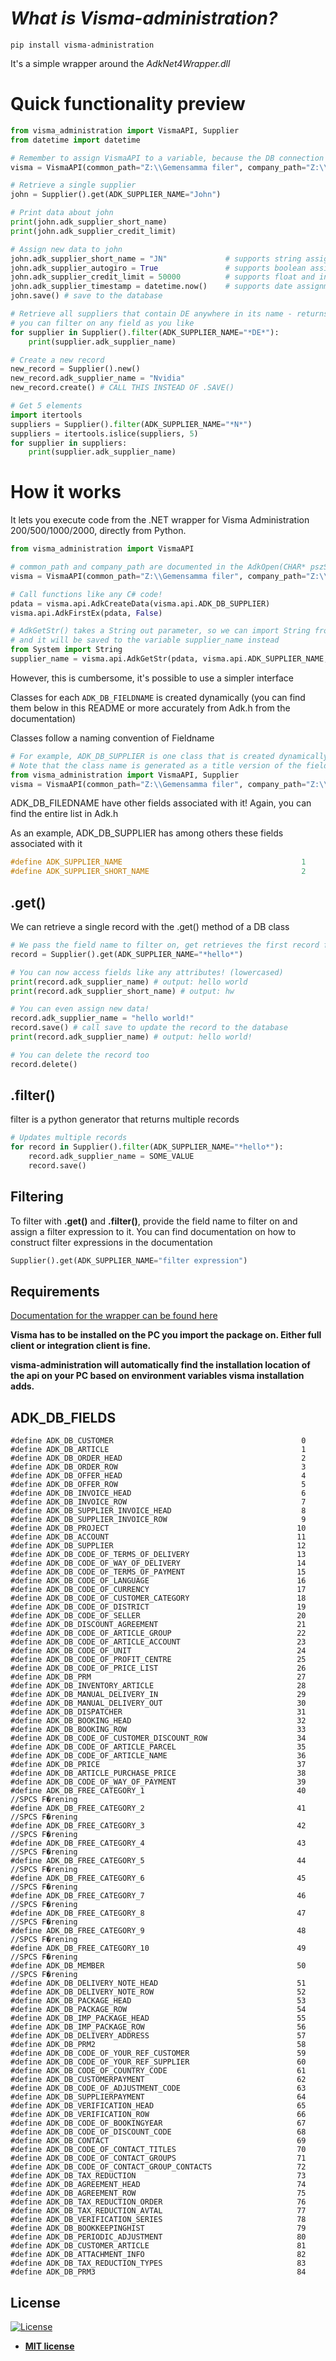 
# *What is Visma-administration?*
```
pip install visma-administration
```

It's a simple wrapper around the *AdkNet4Wrapper.dll*

# Quick functionality preview

```py
from visma_administration import VismaAPI, Supplier
from datetime import datetime

# Remember to assign VismaAPI to a variable, because the DB connection gets closed when the instance gets destroyed
visma = VismaAPI(common_path="Z:\\Gemensamma filer", company_path="Z:\\Företag\\FTG9")

# Retrieve a single supplier
john = Supplier().get(ADK_SUPPLIER_NAME="John")

# Print data about john
print(john.adk_supplier_short_name)
print(john.adk_supplier_credit_limit)

# Assign new data to john
john.adk_supplier_short_name = "JN"             # supports string assignments
john.adk_supplier_autogiro = True               # supports boolean assignments
john.adk_supplier_credit_limit = 50000          # supports float and int assignments
john.adk_supplier_timestamp = datetime.now()    # supports date assignments
john.save() # save to the database

# Retrieve all suppliers that contain DE anywhere in its name - returns a generator so its memory safe
# you can filter on any field as you like
for supplier in Supplier().filter(ADK_SUPPLIER_NAME="*DE*"):
    print(supplier.adk_supplier_name)

# Create a new record
new_record = Supplier().new()
new_record.adk_supplier_name = "Nvidia"
new_record.create() # CALL THIS INSTEAD OF .SAVE()

# Get 5 elements
import itertools
suppliers = Supplier().filter(ADK_SUPPLIER_NAME="*N*")
suppliers = itertools.islice(suppliers, 5)
for supplier in suppliers:
	print(supplier.adk_supplier_name)

```

# How it works

It lets you execute code from the .NET wrapper for Visma Administration 200/500/1000/2000, directly from Python.

```py
from visma_administration import VismaAPI

# common_path and company_path are documented in the AdkOpen(CHAR* pszSystemPath, CHAR* pszFtgPath) function
visma = VismaAPI(common_path="Z:\\Gemensamma filer", company_path="Z:\\Företag\\FTG9")

# Call functions like any C# code!
pdata = visma.api.AdkCreateData(visma.api.ADK_DB_SUPPLIER)
visma.api.AdkFirstEx(pdata, False)

# AdkGetStr() takes a String out parameter, so we can import String from the System library,
# and it will be saved to the variable supplier_name instead
from System import String
supplier_name = visma.api.AdkGetStr(pdata, visma.api.ADK_SUPPLIER_NAME, String(""))

```

However, this is cumbersome, it's possible to use a simpler interface

Classes for each `ADK_DB_FIELDNAME` is created dynamically (you can find them below in this README or more accurately from Adk.h from the documentation)

Classes follow a naming convention of Fieldname
```py
# For example, ADK_DB_SUPPLIER is one class that is created dynamically and ready to be imported
# Note that the class name is generated as a title version of the field name
from visma_administration import VismaAPI, Supplier
visma = VismaAPI(common_path="Z:\\Gemensamma filer", company_path="Z:\\Företag\\FTG9")
```

ADK_DB_FILEDNAME have other fields associated with it! Again, you can find the entire list in Adk.h

As an example, ADK_DB_SUPPLIER has among others these fields associated with it
```c
#define ADK_SUPPLIER_NAME                                        1              //eChar 
#define ADK_SUPPLIER_SHORT_NAME                                  2              //eChar 
```
## .get()
We can retrieve a single record with the .get() method of a DB class
```py
# We pass the field name to filter on, get retrieves the first record found or raises an exception if not able to get a record
record = Supplier().get(ADK_SUPPLIER_NAME="*hello*")

# You can now access fields like any attributes! (lowercased)
print(record.adk_supplier_name) # output: hello world
print(record.adk_supplier_short_name) # output: hw

# You can even assign new data!
record.adk_supplier_name = "hello world!"
record.save() # call save to update the record to the database
print(record.adk_supplier_name) # output: hello world!

# You can delete the record too
record.delete()
```

## .filter()
filter is a python generator that returns multiple records

```py
# Updates multiple records
for record in Supplier().filter(ADK_SUPPLIER_NAME="*hello*"):
    record.adk_supplier_name = SOME_VALUE
    record.save()
```

## Filtering

To filter with **.get()** and **.filter()**, provide the field name to filter on and assign a filter expression to it.
You can find documentation on how to construct filter expressions in the documentation
```py
Supplier().get(ADK_SUPPLIER_NAME="filter expression")
```

## Requirements

[Documentation for the wrapper can be found here](https://vismaspcs.se/support/utvecklarpaket-eget-bruk)

**Visma has to be installed on the PC you import the package on. Either full client or integration client is fine.**

**visma-administration will automatically find the installation location of the api on your PC based on environment variables visma installation adds.**

## ADK_DB_FIELDS
```
#define ADK_DB_CUSTOMER                                          0
#define ADK_DB_ARTICLE                                           1
#define ADK_DB_ORDER_HEAD                                        2
#define ADK_DB_ORDER_ROW                                         3
#define ADK_DB_OFFER_HEAD                                        4
#define ADK_DB_OFFER_ROW                                         5
#define ADK_DB_INVOICE_HEAD                                      6
#define ADK_DB_INVOICE_ROW                                       7
#define ADK_DB_SUPPLIER_INVOICE_HEAD                             8
#define ADK_DB_SUPPLIER_INVOICE_ROW                              9
#define ADK_DB_PROJECT                                          10
#define ADK_DB_ACCOUNT                                          11
#define ADK_DB_SUPPLIER                                         12
#define ADK_DB_CODE_OF_TERMS_OF_DELIVERY                        13
#define ADK_DB_CODE_OF_WAY_OF_DELIVERY                          14
#define ADK_DB_CODE_OF_TERMS_OF_PAYMENT                         15
#define ADK_DB_CODE_OF_LANGUAGE                                 16
#define ADK_DB_CODE_OF_CURRENCY                                 17
#define ADK_DB_CODE_OF_CUSTOMER_CATEGORY                        18
#define ADK_DB_CODE_OF_DISTRICT                                 19
#define ADK_DB_CODE_OF_SELLER                                   20
#define ADK_DB_DISCOUNT_AGREEMENT                               21
#define ADK_DB_CODE_OF_ARTICLE_GROUP                            22
#define ADK_DB_CODE_OF_ARTICLE_ACCOUNT                          23
#define ADK_DB_CODE_OF_UNIT                                     24
#define ADK_DB_CODE_OF_PROFIT_CENTRE                            25
#define ADK_DB_CODE_OF_PRICE_LIST                               26
#define ADK_DB_PRM                                              27
#define ADK_DB_INVENTORY_ARTICLE                                28
#define ADK_DB_MANUAL_DELIVERY_IN                               29
#define ADK_DB_MANUAL_DELIVERY_OUT                              30
#define ADK_DB_DISPATCHER										31
#define ADK_DB_BOOKING_HEAD										32
#define ADK_DB_BOOKING_ROW										33
#define ADK_DB_CODE_OF_CUSTOMER_DISCOUNT_ROW					34
#define ADK_DB_CODE_OF_ARTICLE_PARCEL							35
#define ADK_DB_CODE_OF_ARTICLE_NAME								36
#define ADK_DB_PRICE											37
#define ADK_DB_ARTICLE_PURCHASE_PRICE							38
#define ADK_DB_CODE_OF_WAY_OF_PAYMENT							39
#define ADK_DB_FREE_CATEGORY_1									40 //SPCS F�rening
#define ADK_DB_FREE_CATEGORY_2									41 //SPCS F�rening
#define ADK_DB_FREE_CATEGORY_3									42 //SPCS F�rening
#define ADK_DB_FREE_CATEGORY_4									43 //SPCS F�rening
#define ADK_DB_FREE_CATEGORY_5									44 //SPCS F�rening
#define ADK_DB_FREE_CATEGORY_6									45 //SPCS F�rening
#define ADK_DB_FREE_CATEGORY_7									46 //SPCS F�rening
#define ADK_DB_FREE_CATEGORY_8									47 //SPCS F�rening
#define ADK_DB_FREE_CATEGORY_9									48 //SPCS F�rening
#define ADK_DB_FREE_CATEGORY_10									49 //SPCS F�rening
#define ADK_DB_MEMBER                                           50 //SPCS F�rening
#define ADK_DB_DELIVERY_NOTE_HEAD								51
#define ADK_DB_DELIVERY_NOTE_ROW								52
#define ADK_DB_PACKAGE_HEAD                                     53
#define ADK_DB_PACKAGE_ROW                                      54
#define ADK_DB_IMP_PACKAGE_HEAD                                 55
#define ADK_DB_IMP_PACKAGE_ROW                                  56
#define ADK_DB_DELIVERY_ADDRESS                                 57
#define ADK_DB_PRM2												58
#define ADK_DB_CODE_OF_YOUR_REF_CUSTOMER						59
#define ADK_DB_CODE_OF_YOUR_REF_SUPPLIER						60
#define ADK_DB_CODE_OF_COUNTRY_CODE								61
#define ADK_DB_CUSTOMERPAYMENT									62
#define ADK_DB_CODE_OF_ADJUSTMENT_CODE							63
#define ADK_DB_SUPPLIERPAYMENT									64
#define ADK_DB_VERIFICATION_HEAD								65
#define ADK_DB_VERIFICATION_ROW									66
#define ADK_DB_CODE_OF_BOOKINGYEAR								67
#define ADK_DB_CODE_OF_DISCOUNT_CODE							68
#define ADK_DB_CONTACT											69
#define ADK_DB_CODE_OF_CONTACT_TITLES							70
#define ADK_DB_CODE_OF_CONTACT_GROUPS							71
#define ADK_DB_CODE_OF_CONTACT_GROUP_CONTACTS					72
#define ADK_DB_TAX_REDUCTION									73
#define ADK_DB_AGREEMENT_HEAD									74
#define ADK_DB_AGREEMENT_ROW									75
#define ADK_DB_TAX_REDUCTION_ORDER								76
#define ADK_DB_TAX_REDUCTION_AVTAL								77
#define ADK_DB_VERIFICATION_SERIES								78
#define ADK_DB_BOOKKEEPINGHIST									79
#define ADK_DB_PERIODIC_ADJUSTMENT								80
#define ADK_DB_CUSTOMER_ARTICLE									81
#define ADK_DB_ATTACHMENT_INFO									82
#define ADK_DB_TAX_REDUCTION_TYPES								83
#define ADK_DB_PRM3												84
```

## License

[![License](http://img.shields.io/:license-mit-blue.svg?style=flat-square)](http://badges.mit-license.org)

- **[MIT license](http://opensource.org/licenses/mit-license.php)**
